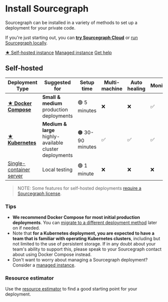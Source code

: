 # Install Sourcegraph

<p class="lead">
Sourcegraph can be installed in a variety of methods to set up a deployment for your private code.
</p>

If you're just starting out, you can [**try Sourcegraph Cloud**](https://sourcegraph.com) or [run Sourcegraph locally](docker/index.md).

<div class="cta-group">
<a class="btn btn-primary" href="#self-hosted">★ Self-hosted instance</a>
<a class="btn" href="managed">Managed instance</a>
<a class="btn" href="../#get-help">Get help</a>
</div>

## Self-hosted

| Deployment Type                                       | Suggested for                                       | Setup time    | Multi-machine | Auto healing | Monitoring |
| ----------------------------------------------------- | --------------------------------------------------- | ------------- | -------------- | ------------- | ----------- |
| [**★ Docker Compose**](../install/docker-compose/index.md)  | **Small & medium** production deployments               | 🟢 5 minutes     | ❌             | ❌            | ✅         |
| [**★ Kubernetes**](../install/kubernetes/index.md)          | **Medium & large** highly-available cluster deployments | 🟠 30-90 minutes | ✅            | ✅           | ✅         |
| [Single-container server](../install/docker/index.md) | Local testing                                       | 🟢 1 minute    | ❌             | ❌            | ❌          |

<span class="virtual-br"></span>

> NOTE: Some features for self-hosted deployments [require a Sourcegraph license](https://about.sourcegraph.com/pricing/).

### Tips

* **We recommend Docker Compose for most initial production deployments**. You can [migrate to a different deployment method](../updates.md#migrating-to-a-new-deployment-type) later on if needed.
* Note that **for a Kubernetes deployment, you are expected to have a team that is familiar with operating Kubernetes clusters**, including but not limited to the use of persistent storage. If in any doubt about your team's ability to support this, please speak to your Sourcegraph contact about using Docker Compose instead.
* Don't want to worry about managing a Sourcegraph deployment? Consider a [managed instance](./managed.md).

### Resource estimator

Use the [resource estimator](resource_estimator.md) to find a good starting point for your deployment.
